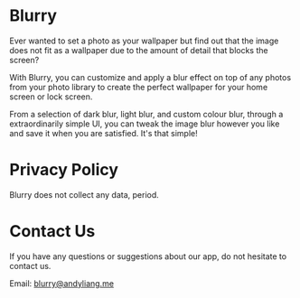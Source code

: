 # Blurry

Ever wanted to set a photo as your wallpaper but find out that the image does not fit as a wallpaper due to the amount of detail that blocks the screen? 

With Blurry, you can customize and apply a blur effect on top of any photos from your photo library to create the perfect wallpaper for your home screen or lock screen.

From a selection of dark blur, light blur, and custom colour blur, through a extraordinarily simple UI, you can tweak the image blur however you like and save it when you are satisfied. It's that simple!			

# Privacy Policy

Blurry does not collect any data, period.

# Contact Us

If you have any questions or suggestions about our app, do not hesitate to contact us.

Email: blurry@andyliang.me
